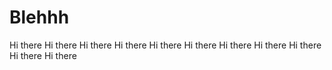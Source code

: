 # Blehhh
Hi there
Hi there
Hi there
Hi there
Hi there
Hi there
Hi there
Hi there
Hi there
Hi there
Hi there
